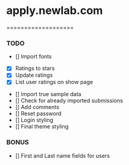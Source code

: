 # apply.newlab.com
===================

### TODO

- [] Import fonts
- [x] Ratings to stars
- [x] Update ratings
- [x] List user ratings on show page
- [] Import true sample data
- [] Check for already imported submissions
- [] Add comments
- [] Reset password
- [] Login styling
- [] Final theme styling

### BONUS

- [] First and Last name fields for users